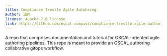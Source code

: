 ```yaml
---
title: Compliance Trestle Agile Autohring
author: IBM
license: Apache-2.0 license
link: https://github.com/oscal-compass/compliance-trestle-agile-authoring
---
```


A repo that comprises documentation and tutorial for OSCAL-oriented agile authoring pipelines. This repo is meant to provide an OSCAL authoring collabrative gitops workflow.

